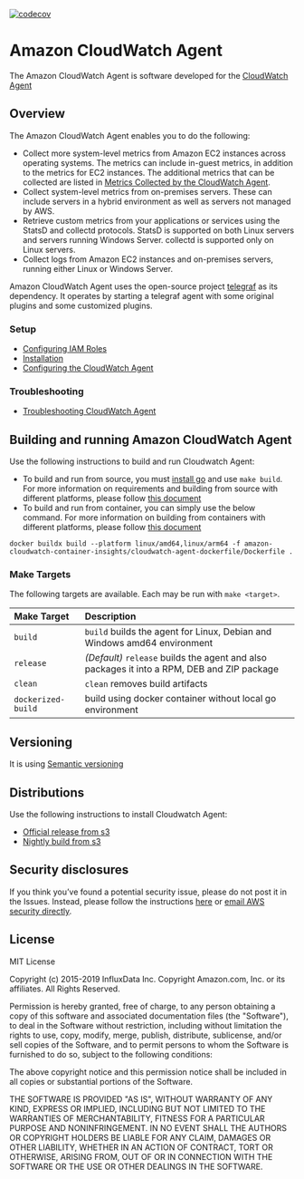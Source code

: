 [![codecov](https://codecov.io/gh/aws/amazon-cloudwatch-agent/branch/master/graph/badge.svg?token=79VYANUGOM)](https://codecov.io/gh/aws/amazon-cloudwatch-agent)

# Amazon CloudWatch Agent
The Amazon CloudWatch Agent is software developed for the [CloudWatch Agent](https://docs.aws.amazon.com/AmazonCloudWatch/latest/monitoring/Install-CloudWatch-Agent.html)

## Overview
The Amazon CloudWatch Agent enables you to do the following:

- Collect more system-level metrics from Amazon EC2 instances across operating systems. The metrics can include in-guest metrics, in addition to the metrics for EC2 instances. The additional metrics that can be collected are listed in [Metrics Collected by the CloudWatch Agent](https://docs.aws.amazon.com/AmazonCloudWatch/latest/monitoring/metrics-collected-by-CloudWatch-agent.html).
- Collect system-level metrics from on-premises servers. These can include servers in a hybrid environment as well as servers not managed by AWS.
- Retrieve custom metrics from your applications or services using the StatsD and collectd protocols. StatsD is supported on both Linux servers and servers running Windows Server. collectd is supported only on Linux servers.
- Collect logs from Amazon EC2 instances and on-premises servers, running either Linux or Windows Server.

Amazon CloudWatch Agent uses the open-source project [telegraf](https://github.com/influxdata/telegraf) as its dependency. It operates by starting a telegraf agent with some original plugins and some customized plugins.

### Setup
* [Configuring IAM Roles](https://docs.aws.amazon.com/AmazonCloudWatch/latest/monitoring/create-iam-roles-for-cloudwatch-agent.html)
* [Installation](https://docs.aws.amazon.com/AmazonCloudWatch/latest/monitoring/install-CloudWatch-Agent-on-EC2-Instance.html)
* [Configuring the CloudWatch Agent](https://docs.aws.amazon.com/AmazonCloudWatch/latest/monitoring/create-cloudwatch-agent-configuration-file.html)

### Troubleshooting
* [Troubleshooting CloudWatch Agent](https://docs.aws.amazon.com/AmazonCloudWatch/latest/monitoring/troubleshooting-CloudWatch-Agent.html)

## Building and running Amazon CloudWatch Agent 
Use the following instructions to build and run Cloudwatch Agent:
* To build and run from source, you must [install go]((https://golang.org/doc/install)) and use `make build`. For more information on requirements and building from source with different platforms, please follow [this document](docs/build/build-run-cwagent-from-source.md)
* To build and run from container, you can simply use the below command. For more information on building from containers with different platforms, please follow [this document](amazon-cloudwatch-container-insights/cloudwatch-agent-dockerfile)
```
docker buildx build --platform linux/amd64,linux/arm64 -f amazon-cloudwatch-container-insights/cloudwatch-agent-dockerfile/Dockerfile .
```
### Make Targets
The following targets are available. Each may be run with `make <target>`.

| Make Target              | Description |
|:-------------------------|:------------|
| `build`                  | `build` builds the agent for Linux, Debian and Windows amd64 environment |
| `release`                | *(Default)* `release` builds the agent and also packages it into a RPM, DEB and ZIP package |
| `clean`                  | `clean` removes build artifacts |
| `dockerized-build`       | build using docker container without local go environment |

## Versioning
It is using [Semantic versioning](https://semver.org/)

## Distributions
Use the following instructions to install Cloudwatch Agent:
* [Official release from s3](https://docs.aws.amazon.com/AmazonCloudWatch/latest/monitoring/download-cloudwatch-agent-commandline.html)
* [Nightly build from s3](docs/build/nightly-build.md)

## Security disclosures
If you think you’ve found a potential security issue, please do not post it in the Issues.  Instead, please follow the instructions [here](https://aws.amazon.com/security/vulnerability-reporting/) or [email AWS security directly](mailto:aws-security@amazon.com).

## License

MIT License

Copyright (c) 2015-2019 InfluxData Inc.
Copyright Amazon.com, Inc. or its affiliates. All Rights Reserved.

Permission is hereby granted, free of charge, to any person obtaining a copy of this software and associated documentation files (the "Software"), to deal in the Software without restriction, including  without limitation the rights to use, copy, modify, merge, publish, distribute, sublicense, and/or sell copies of the Software, and to permit persons to whom the Software is furnished to do so, subject to  the following conditions:

The above copyright notice and this permission notice shall be included in all copies or substantial portions of the Software.

THE SOFTWARE IS PROVIDED "AS IS", WITHOUT WARRANTY OF ANY KIND, EXPRESS OR IMPLIED, INCLUDING BUT NOT LIMITED TO THE WARRANTIES OF MERCHANTABILITY, FITNESS FOR A PARTICULAR PURPOSE AND NONINFRINGEMENT. IN  NO EVENT SHALL THE AUTHORS OR COPYRIGHT HOLDERS BE LIABLE FOR ANY CLAIM, DAMAGES OR OTHER LIABILITY, WHETHER IN AN ACTION OF CONTRACT, TORT OR OTHERWISE, ARISING FROM, OUT OF OR IN CONNECTION WITH THE  SOFTWARE OR THE USE OR OTHER DEALINGS IN THE SOFTWARE.

